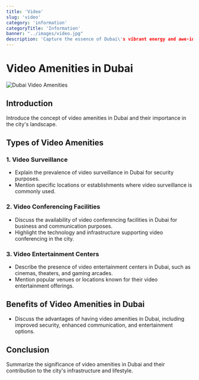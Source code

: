 ```yaml
---
title: 'Video'
slug: 'video'
category: 'information'
categoryTitle: 'Information'
banner: "../images/video.jpg"
description: 'Capture the essence of Dubai\'s vibrant energy and awe-inspiring landscapes with our professional video production services'
---
```


# Video Amenities in Dubai

![Dubai Video Amenities](https://images.pexels.com/photos/2041396/pexels-photo-2041396.jpeg?auto=compress&cs=tinysrgb&w=1260&h=750&dpr=1)

## Introduction

Introduce the concept of video amenities in Dubai and their importance in the city's landscape.

## Types of Video Amenities

### 1. Video Surveillance

- Explain the prevalence of video surveillance in Dubai for security purposes.
- Mention specific locations or establishments where video surveillance is commonly used.

### 2. Video Conferencing Facilities

- Discuss the availability of video conferencing facilities in Dubai for business and communication purposes.
- Highlight the technology and infrastructure supporting video conferencing in the city.

### 3. Video Entertainment Centers

- Describe the presence of video entertainment centers in Dubai, such as cinemas, theaters, and gaming arcades.
- Mention popular venues or locations known for their video entertainment offerings.

## Benefits of Video Amenities in Dubai

- Discuss the advantages of having video amenities in Dubai, including improved security, enhanced communication, and entertainment options.

## Conclusion

Summarize the significance of video amenities in Dubai and their contribution to the city's infrastructure and lifestyle.

